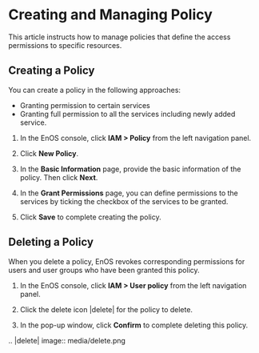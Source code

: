 # Creating and Managing Policy

This article instructs how to manage policies that define the access permissions to specific resources.

## Creating a Policy

You can create a policy in the following approaches:

- Granting permission to certain services
- Granting full permission to all the services including newly added service.

1. In the EnOS console, click **IAM > Policy** from the left navigation panel.   

2. Click **New Policy**.

3. In the **Basic Information** page, provide the basic information of the policy. Then click **Next**.

4. In the **Grant Permissions** page, you can define permissions to the services by ticking the checkbox of the services to be granted.

5. Click **Save** to complete creating the policy.


## Deleting a Policy

When you delete a policy, EnOS revokes corresponding permissions for users and user groups who have been granted this policy.

1. In the EnOS console, click **IAM > User policy** from the left navigation panel.   

2. Click the delete icon |delete| for the policy to delete.

3. In the pop-up window, click **Confirm** to complete deleting this policy.


.. |delete| image:: media/delete.png

<!--end-->
